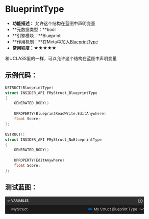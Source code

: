 # BlueprintType

- **功能描述：** 允许这个结构在蓝图中声明变量
- **元数据类型：**bool
- **引擎模块：**Blueprint
- **作用机制：**在Meta中加入[BlueprintType](../../../../Meta/Blueprint/BlueprintType.md)
- **常用程度：★★★★★**

和UCLASS里的一样，可以允许这个结构在蓝图中声明变量

## 示例代码：

```cpp
USTRUCT(BlueprintType)
struct INSIDER_API FMyStruct_BlueprintType
{
	GENERATED_BODY()

	UPROPERTY(BlueprintReadWrite,EditAnywhere)
	float Score;
};

USTRUCT()
struct INSIDER_API FMyStruct_NoBlueprintType
{
	GENERATED_BODY()

	UPROPERTY(EditAnywhere)
	float Score;
};
```

## 测试蓝图：

![Untitled](Untitled.png)